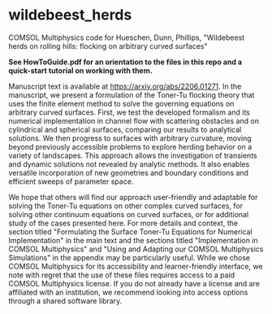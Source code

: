 # wildebeest_herds
COMSOL Multiphysics code for Hueschen, Dunn, Phillips, "Wildebeest herds on rolling hills: flocking on arbitrary curved surfaces"

**See HowToGuide.pdf for an orientation to the files in this repo and a quick-start tutorial on working with them.**

Manuscript text is available at https://arxiv.org/abs/2206.01271. In the manuscript, we present a formulation of the Toner-Tu flocking theory that uses the finite element method to solve the governing equations on arbitrary curved surfaces. First, we test the developed formalism and its numerical implementation in channel flow with scattering obstacles and on cylindrical and spherical surfaces, comparing our results to analytical solutions. We then progress to surfaces with arbitrary curvature, moving beyond previously accessible problems to explore herding behavior on a variety of landscapes. This approach allows the investigation of transients and dynamic solutions not revealed by analytic methods. It also enables versatile incorporation of new geometries and boundary conditions and efficient sweeps of parameter space.

We hope that others will find our approach user-friendly and adaptable for solving the Toner-Tu equations on other complex curved surfaces, for solving other continuum equations on curved surfaces, or for additional study of the cases presented here. For more details and context, the section titled "Formulating the Surface Toner-Tu Equations for Numerical Implementation" in the main text and the sections titled "Implementation in COMSOL Multiphysics" and "Using and Adapting our COMSOL Multiphysics Simulations" in the appendix may be particularly useful. While we chose COMSOL Multiphysics for its accessibility and learner-friendly interface, we note with regret that the use of these files requires access to a paid COMSOL Multiphysics license. If you do not already have a license and are affiliated with an institution, we recommend looking into access options through a shared software library.
